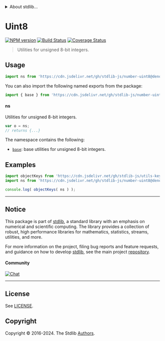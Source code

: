 <!--

@license Apache-2.0

Copyright (c) 2018 The Stdlib Authors.

Licensed under the Apache License, Version 2.0 (the "License");
you may not use this file except in compliance with the License.
You may obtain a copy of the License at

   http://www.apache.org/licenses/LICENSE-2.0

Unless required by applicable law or agreed to in writing, software
distributed under the License is distributed on an "AS IS" BASIS,
WITHOUT WARRANTIES OR CONDITIONS OF ANY KIND, either express or implied.
See the License for the specific language governing permissions and
limitations under the License.

-->


<details>
  <summary>
    About stdlib...
  </summary>
  <p>We believe in a future in which the web is a preferred environment for numerical computation. To help realize this future, we've built stdlib. stdlib is a standard library, with an emphasis on numerical and scientific computation, written in JavaScript (and C) for execution in browsers and in Node.js.</p>
  <p>The library is fully decomposable, being architected in such a way that you can swap out and mix and match APIs and functionality to cater to your exact preferences and use cases.</p>
  <p>When you use stdlib, you can be absolutely certain that you are using the most thorough, rigorous, well-written, studied, documented, tested, measured, and high-quality code out there.</p>
  <p>To join us in bringing numerical computing to the web, get started by checking us out on <a href="https://github.com/stdlib-js/stdlib">GitHub</a>, and please consider <a href="https://opencollective.com/stdlib">financially supporting stdlib</a>. We greatly appreciate your continued support!</p>
</details>

# Uint8

[![NPM version][npm-image]][npm-url] [![Build Status][test-image]][test-url] [![Coverage Status][coverage-image]][coverage-url] <!-- [![dependencies][dependencies-image]][dependencies-url] -->

> Utilities for unsigned 8-bit integers.



<section class="usage">

## Usage

```javascript
import ns from 'https://cdn.jsdelivr.net/gh/stdlib-js/number-uint8@deno/mod.js';
```

You can also import the following named exports from the package:

```javascript
import { base } from 'https://cdn.jsdelivr.net/gh/stdlib-js/number-uint8@deno/mod.js';
```

#### ns

Utilities for unsigned 8-bit integers.

```javascript
var o = ns;
// returns {...}
```

The namespace contains the following:

<!-- <toc pattern="*"> -->

<div class="namespace-toc">

-   <span class="signature">[`base`][@stdlib/number/uint8/base]</span><span class="delimiter">: </span><span class="description">base utilities for unsigned 8-bit integers.</span>

</div>

<!-- </toc> -->

</section>

<!-- /.usage -->

<section class="examples">

## Examples

<!-- TODO: better examples -->

<!-- eslint no-undef: "error" -->

```javascript
import objectKeys from 'https://cdn.jsdelivr.net/gh/stdlib-js/utils-keys@deno/mod.js';
import ns from 'https://cdn.jsdelivr.net/gh/stdlib-js/number-uint8@deno/mod.js';

console.log( objectKeys( ns ) );
```

</section>

<!-- /.examples -->

<!-- Section for related `stdlib` packages. Do not manually edit this section, as it is automatically populated. -->

<section class="related">

</section>

<!-- /.related -->

<!-- Section for all links. Make sure to keep an empty line after the `section` element and another before the `/section` close. -->


<section class="main-repo" >

* * *

## Notice

This package is part of [stdlib][stdlib], a standard library with an emphasis on numerical and scientific computing. The library provides a collection of robust, high performance libraries for mathematics, statistics, streams, utilities, and more.

For more information on the project, filing bug reports and feature requests, and guidance on how to develop [stdlib][stdlib], see the main project [repository][stdlib].

#### Community

[![Chat][chat-image]][chat-url]

---

## License

See [LICENSE][stdlib-license].


## Copyright

Copyright &copy; 2016-2024. The Stdlib [Authors][stdlib-authors].

</section>

<!-- /.stdlib -->

<!-- Section for all links. Make sure to keep an empty line after the `section` element and another before the `/section` close. -->

<section class="links">

[npm-image]: http://img.shields.io/npm/v/@stdlib/number-uint8.svg
[npm-url]: https://npmjs.org/package/@stdlib/number-uint8

[test-image]: https://github.com/stdlib-js/number-uint8/actions/workflows/test.yml/badge.svg?branch=v0.2.1
[test-url]: https://github.com/stdlib-js/number-uint8/actions/workflows/test.yml?query=branch:v0.2.1

[coverage-image]: https://img.shields.io/codecov/c/github/stdlib-js/number-uint8/main.svg
[coverage-url]: https://codecov.io/github/stdlib-js/number-uint8?branch=main

<!--

[dependencies-image]: https://img.shields.io/david/stdlib-js/number-uint8.svg
[dependencies-url]: https://david-dm.org/stdlib-js/number-uint8/main

-->

[chat-image]: https://img.shields.io/gitter/room/stdlib-js/stdlib.svg
[chat-url]: https://app.gitter.im/#/room/#stdlib-js_stdlib:gitter.im

[stdlib]: https://github.com/stdlib-js/stdlib

[stdlib-authors]: https://github.com/stdlib-js/stdlib/graphs/contributors

[umd]: https://github.com/umdjs/umd
[es-module]: https://developer.mozilla.org/en-US/docs/Web/JavaScript/Guide/Modules

[deno-url]: https://github.com/stdlib-js/number-uint8/tree/deno
[deno-readme]: https://github.com/stdlib-js/number-uint8/blob/deno/README.md
[umd-url]: https://github.com/stdlib-js/number-uint8/tree/umd
[umd-readme]: https://github.com/stdlib-js/number-uint8/blob/umd/README.md
[esm-url]: https://github.com/stdlib-js/number-uint8/tree/esm
[esm-readme]: https://github.com/stdlib-js/number-uint8/blob/esm/README.md
[branches-url]: https://github.com/stdlib-js/number-uint8/blob/main/branches.md

[stdlib-license]: https://raw.githubusercontent.com/stdlib-js/number-uint8/main/LICENSE

<!-- <toc-links> -->

[@stdlib/number/uint8/base]: https://github.com/stdlib-js/number-uint8-base/tree/deno

<!-- </toc-links> -->

</section>

<!-- /.links -->
